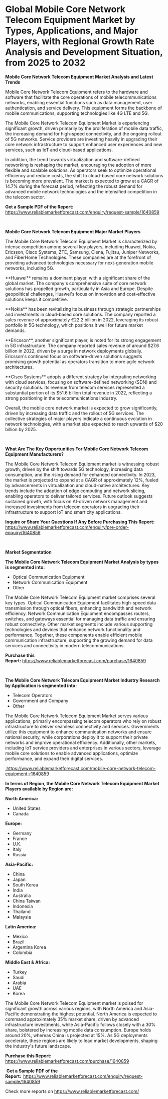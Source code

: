 <p><h1>Global Mobile Core Network Telecom Equipment Market by Types, Applications, and Major Players, with Regional Growth Rate Analysis and Development Situation, from 2025 to 2032</h1></p><p><strong>Mobile Core Network Telecom Equipment Market Analysis and Latest Trends</strong></p>
<p><p>Mobile Core Network Telecom Equipment refers to the hardware and software that facilitate the core operations of mobile telecommunications networks, enabling essential functions such as data management, user authentication, and service delivery. This equipment forms the backbone of mobile communications, supporting technologies like 4G LTE and 5G.</p><p>The Mobile Core Network Telecom Equipment Market is experiencing significant growth, driven primarily by the proliferation of mobile data traffic, the increasing demand for high-speed connectivity, and the ongoing rollout of 5G networks. Service providers are investing heavily in upgrading their core network infrastructure to support enhanced user experiences and new services, such as IoT and cloud-based applications.</p><p>In addition, the trend towards virtualization and software-defined networking is reshaping the market, encouraging the adoption of more flexible and scalable solutions. As operators seek to optimize operational efficiency and reduce costs, the shift to cloud-based core network solutions is becoming more prevalent. The market is expected to grow at a CAGR of 14.7% during the forecast period, reflecting the robust demand for advanced mobile network technologies and the intensified competition in the telecom sector.</p></p>
<p><strong>Get a Sample PDF of the Report:&nbsp;</strong> <a href="https://www.reliablemarketforecast.com/enquiry/request-sample/1640859?utm_campaign=2324&utm_medium=2&utm_source=Github&utm_content=ia&utm_term=08042025&utm_id=mobile-core-network-telecom-equipment">https://www.reliablemarketforecast.com/enquiry/request-sample/1640859</a></p>
<p>&nbsp;</p>
<p><strong>Mobile Core Network Telecom Equipment Major Market Players</strong></p>
<p><p>The Mobile Core Network Telecom Equipment Market is characterized by intense competition among several key players, including Huawei, Nokia, Ericsson, Cisco Systems, ZTE, Samsung, Ciena, Fujitsu, Juniper Networks, and FiberHome Technologies. These companies are at the forefront of providing advanced technologies necessary for next-generation mobile networks, including 5G.</p><p>**Huawei** remains a dominant player, with a significant share of the global market. The company's comprehensive suite of core network solutions has propelled growth, particularly in Asia and Europe. Despite geopolitical challenges, Huawei's focus on innovation and cost-effective solutions keeps it competitive. </p><p>**Nokia** has been revitalizing its business through strategic partnerships and investments in cloud-based core solutions. The company reported a sales revenue of approximately €22.2 billion in 2022, leveraging its robust portfolio in 5G technology, which positions it well for future market demands.</p><p>**Ericsson**, another significant player, is noted for its strong engagement in 5G infrastructure. The company reported sales revenue of around $27.6 billion in 2022, driven by a surge in network deployments globally. Ericsson's continued focus on software-driven solutions suggests promising growth potential as operators transition to more agile network architectures.</p><p>**Cisco Systems** adopts a different strategy by integrating networking with cloud services, focusing on software-defined networking (SDN) and security solutions. Its revenue from telecom services represented a substantial portion of its $51.6 billion total revenue in 2022, reflecting a strong positioning in the telecommunications industry.</p><p>Overall, the mobile core network market is expected to grow significantly, driven by increasing data traffic and the rollout of 5G services. The collective strategies of major players indicate a continuous evolution in network technologies, with a market size expected to reach upwards of $20 billion by 2025.</p></p>
<p>&nbsp;</p>
<p><strong>What Are The Key Opportunities For Mobile Core Network Telecom Equipment Manufacturers?</strong></p>
<p><p>The Mobile Core Network Telecom Equipment market is witnessing robust growth, driven by the shift towards 5G technology, increasing data consumption, and the rising demand for enhanced connectivity. In 2023, the market is projected to expand at a CAGR of approximately 12%, fueled by advancements in virtualization and cloud-native architectures. Key trends include the adoption of edge computing and network slicing, enabling operators to deliver tailored services. Future outlook suggests sustained growth, with focus on AI-driven network management and increased investments from telecom operators in upgrading their infrastructure to support IoT and smart city applications.</p></p>
<p><strong>Inquire or Share Your Questions If Any Before Purchasing This Report:</strong> <a href="https://www.reliablemarketforecast.com/enquiry/pre-order-enquiry/1640859?utm_campaign=2324&utm_medium=2&utm_source=Github&utm_content=ia&utm_term=08042025&utm_id=mobile-core-network-telecom-equipment">https://www.reliablemarketforecast.com/enquiry/pre-order-enquiry/1640859</a></p>
<p>&nbsp;</p>
<p><strong>Market Segmentation</strong></p>
<p><strong>The Mobile Core Network Telecom Equipment Market Analysis by types is segmented into:</strong></p>
<p><ul><li>Optical Communication Equipment</li><li>Network Communication Equipment</li><li>Other</li></ul></p>
<p><p>The Mobile Core Network Telecom Equipment market comprises several key types. Optical Communication Equipment facilitates high-speed data transmission through optical fibers, enhancing bandwidth and network efficiency. Network Communication Equipment encompasses routers, switches, and gateways essential for managing data traffic and ensuring robust connectivity. Other market segments include various supporting technologies and devices that enhance network functionality and performance. Together, these components enable efficient mobile communication infrastructure, supporting the growing demand for data services and connectivity in modern telecommunications.</p></p>
<p><strong>Purchase this Report:&nbsp;</strong><a href="https://www.reliablemarketforecast.com/purchase/1640859?utm_campaign=2324&utm_medium=2&utm_source=Github&utm_content=ia&utm_term=08042025&utm_id=mobile-core-network-telecom-equipment">https://www.reliablemarketforecast.com/purchase/1640859</a></p>
<p>&nbsp;</p>
<p><strong>The Mobile Core Network Telecom Equipment Market Industry Research by Application is segmented into:</strong></p>
<p><ul><li>Telecom Operators</li><li>Government and Company</li><li>Other</li></ul></p>
<p><p>The Mobile Core Network Telecom Equipment Market serves various applications, primarily encompassing telecom operators who rely on robust infrastructure to deliver seamless connectivity and services. Governments utilize this equipment to enhance communication networks and ensure national security, while corporations deploy it to support their private networks and improve operational efficiency. Additionally, other markets, including IoT service providers and enterprises in various sectors, leverage mobile core solutions to enable advanced applications, optimize performance, and expand their digital services.</p></p>
<p><a href="https://www.reliablemarketforecast.com/mobile-core-network-telecom-equipment-r1640859?utm_campaign=2324&utm_medium=2&utm_source=Github&utm_content=ia&utm_term=08042025&utm_id=mobile-core-network-telecom-equipment">&nbsp;https://www.reliablemarketforecast.com/mobile-core-network-telecom-equipment-r1640859</a></p>
<p><strong>In terms of Region, the Mobile Core Network Telecom Equipment Market Players available by Region are:</strong></p>
<p>
    <p> <strong> North America: </strong>
        <ul>
            <li>United States</li>
            <li>Canada</li>
        </ul>
        </p> 
    <p> <strong> Europe: </strong>
        <ul>
            <li>Germany</li>
            <li>France</li>
            <li>U.K.</li>
            <li>Italy</li>
            <li>Russia</li>
        </ul>
        </p> 
    <p> <strong> Asia-Pacific: </strong>
        <ul>
            <li>China</li>
            <li>Japan</li>
            <li>South Korea</li>
            <li>India</li>
            <li>Australia</li>
            <li>China Taiwan</li>
            <li>Indonesia</li>
            <li>Thailand</li>
            <li>Malaysia</li>
        </ul>
        </p> 
    <p> <strong> Latin America: </strong>
        <ul>
            <li>Mexico</li>
            <li>Brazil</li>
            <li>Argentina Korea</li>
            <li>Colombia</li>
        </ul>
        </p> 
    <p> <strong> Middle East & Africa: </strong>
        <ul>
            <li>Turkey</li>
            <li>Saudi</li>
            <li>Arabia</li>
            <li>UAE</li>
            <li>Korea</li>
        </ul>
    </p>
    </p>
<p><p>The Mobile Core Network Telecom Equipment market is poised for significant growth across various regions, with North America and Asia-Pacific demonstrating the highest potential. North America is expected to command approximately 35% market share, driven by advanced infrastructure investments, while Asia-Pacific follows closely with a 30% share, bolstered by increasing mobile data consumption. Europe holds around 20%, whereas China is projected at 15%. As 5G deployments accelerate, these regions are likely to lead market developments, shaping the industry's future landscape.</p></p>
<p><strong>Purchase this Report: </strong><a href="https://www.reliablemarketforecast.com/purchase/1640859?utm_campaign=2324&utm_medium=2&utm_source=Github&utm_content=ia&utm_term=08042025&utm_id=mobile-core-network-telecom-equipment">https://www.reliablemarketforecast.com/purchase/1640859</a></p>
<p>&nbsp;<strong>Get a Sample PDF of the Report:&nbsp;&nbsp;</strong><a href="https://www.reliablemarketforecast.com/enquiry/request-sample/1640859?utm_campaign=2324&utm_medium=2&utm_source=Github&utm_content=ia&utm_term=08042025&utm_id=mobile-core-network-telecom-equipment">https://www.reliablemarketforecast.com/enquiry/request-sample/1640859</a></p>
<p><strong></strong></p>
<p>Check more reports on <a href="https://www.reliablemarketforecast.com/?utm_campaign=2324&utm_medium=2&utm_source=Github&utm_content=ia&utm_term=08042025&utm_id=mobile-core-network-telecom-equipment">https://www.reliablemarketforecast.com/</a></p>